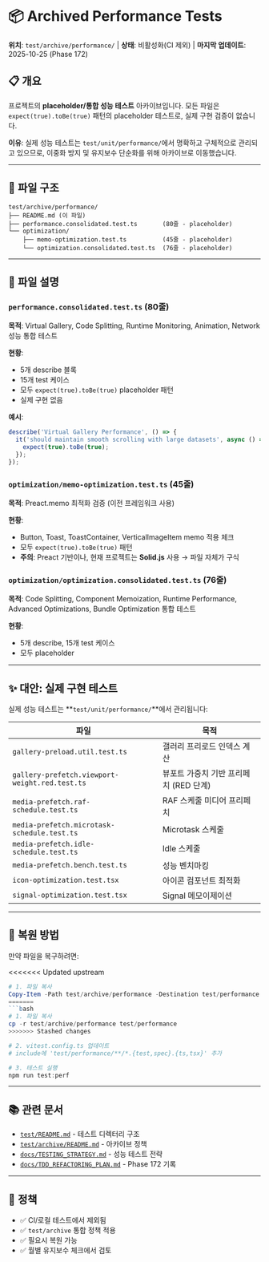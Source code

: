 # 📦 Archived Performance Tests

**위치**: `test/archive/performance/` | **상태**: 비활성화(CI 제외) | **마지막
업데이트**: 2025-10-25 (Phase 172)

## 📋 개요

프로젝트의 **placeholder/통합 성능 테스트** 아카이브입니다. 모든 파일은
`expect(true).toBe(true)` 패턴의 placeholder 테스트로, 실제 구현 검증이
없습니다.

**이유**: 실제 성능 테스트는 `test/unit/performance/`에서 명확하고 구체적으로
관리되고 있으므로, 이중화 방지 및 유지보수 단순화를 위해 아카이브로
이동했습니다.

---

## 📁 파일 구조

```
test/archive/performance/
├── README.md (이 파일)
├── performance.consolidated.test.ts       (80줄 - placeholder)
└── optimization/
    ├── memo-optimization.test.ts          (45줄 - placeholder)
    └── optimization.consolidated.test.ts  (76줄 - placeholder)
```

---

## 📄 파일 설명

### `performance.consolidated.test.ts` (80줄)

**목적**: Virtual Gallery, Code Splitting, Runtime Monitoring, Animation,
Network 성능 통합 테스트

**현황**:

- 5개 describe 블록
- 15개 test 케이스
- 모두 `expect(true).toBe(true)` placeholder 패턴
- 실제 구현 없음

**예시**:

```typescript
describe('Virtual Gallery Performance', () => {
  it('should maintain smooth scrolling with large datasets', async () => {
    expect(true).toBe(true);
  });
});
```

### `optimization/memo-optimization.test.ts` (45줄)

**목적**: Preact.memo 최적화 검증 (이전 프레임워크 사용)

**현황**:

- Button, Toast, ToastContainer, VerticalImageItem memo 적용 체크
- 모두 `expect(true).toBe(true)` 패턴
- **주의**: Preact 기반이나, 현재 프로젝트는 **Solid.js** 사용 → 파일 자체가
  구식

### `optimization/optimization.consolidated.test.ts` (76줄)

**목적**: Code Splitting, Component Memoization, Runtime Performance, Advanced
Optimizations, Bundle Optimization 통합 테스트

**현황**:

- 5개 describe, 15개 test 케이스
- 모두 placeholder

---

## ✨ 대안: 실제 구현 테스트

실제 성능 테스트는 **`test/unit/performance/`**에서 관리됩니다:

| 파일                                           | 목적                                   |
| ---------------------------------------------- | -------------------------------------- |
| `gallery-preload.util.test.ts`                 | 갤러리 프리로드 인덱스 계산            |
| `gallery-prefetch.viewport-weight.red.test.ts` | 뷰포트 가중치 기반 프리페치 (RED 단계) |
| `media-prefetch.raf-schedule.test.ts`          | RAF 스케줄 미디어 프리페치             |
| `media-prefetch.microtask-schedule.test.ts`    | Microtask 스케줄                       |
| `media-prefetch.idle-schedule.test.ts`         | Idle 스케줄                            |
| `media-prefetch.bench.test.ts`                 | 성능 벤치마킹                          |
| `icon-optimization.test.tsx`                   | 아이콘 컴포넌트 최적화                 |
| `signal-optimization.test.tsx`                 | Signal 메모이제이션                    |

---

## 🔄 복원 방법

만약 파일을 복구하려면:

<<<<<<< Updated upstream

```powershell
# 1. 파일 복사
Copy-Item -Path test/archive/performance -Destination test/performance -Recurse -Force
=======
```bash
# 1. 파일 복사
cp -r test/archive/performance test/performance
>>>>>>> Stashed changes

# 2. vitest.config.ts 업데이트
# include에 'test/performance/**/*.{test,spec}.{ts,tsx}' 추가

# 3. 테스트 실행
npm run test:perf
```

---

## 📚 관련 문서

- [`test/README.md`](../README.md) - 테스트 디렉터리 구조
- [`test/archive/README.md`](../README.md) - 아카이브 정책
- [`docs/TESTING_STRATEGY.md`](../../docs/TESTING_STRATEGY.md) - 성능 테스트
  전략
- [`docs/TDD_REFACTORING_PLAN.md`](../../docs/TDD_REFACTORING_PLAN.md) - Phase
  172 기록

---

## 📌 정책

- ✅ CI/로컬 테스트에서 제외됨
- ✅ `test/archive` 통합 정책 적용
- ✅ 필요시 복원 가능
- ✅ 월별 유지보수 체크에서 검토
